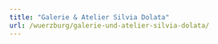 ```yaml
---
title: "Galerie & Atelier Silvia Dolata"
url: /wuerzburg/galerie-und-atelier-silvia-dolata/
---
```

